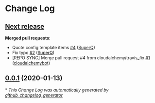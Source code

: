 # Change Log

## [**Next release**](https://galaxy.ansible.com/cloudalchemy/alertmanager-irc-relay)

**Merged pull requests:**

- Quote config template items [\#4](https://github.com/cloudalchemy/ansible-alertmanager-irc-relay/pull/4) ([SuperQ](https://github.com/SuperQ))
- Fix typo [\#2](https://github.com/cloudalchemy/ansible-alertmanager-irc-relay/pull/2) ([SuperQ](https://github.com/SuperQ))
- \[REPO SYNC\] Merge pull request \#4 from cloudalchemy/travis\_fix [\#1](https://github.com/cloudalchemy/ansible-alertmanager-irc-relay/pull/1) ([cloudalchemybot](https://github.com/cloudalchemybot))

## [0.0.1](https://galaxy.ansible.com/cloudalchemy/alertmanager-irc-relay) (2020-01-13)


\* *This Change Log was automatically generated by [github_changelog_generator](https://github.com/skywinder/Github-Changelog-Generator)*
